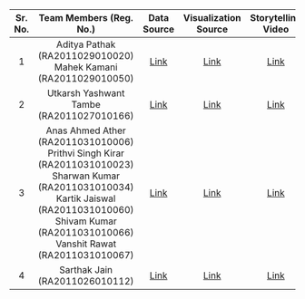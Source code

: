| Sr. No. | Team Members (Reg. No.) | Data Source | Visualization Source | Storytelling Video | GitHub Repository | Updated |
| :---: | :---: | :---: |:---: | :---: | :---: | :---: |
| 1 | Aditya Pathak (RA2011029010020) </br> Mahek Kamani (RA2011029010050) | [Link](https://www.tickertape.in/screener/mutual-fund/user/ZB-eVk84UVeFmsst) | [Link](https://public.tableau.com/views/MutualFundsIndiaInsights/Dashboard1?:language=en-US&:display_count=n&:origin=viz_share_link) | [Link](https://drive.google.com/file/d/1rGB0EDO8kTRLyB-ERS16MNhl3SKcfs9n/view) | [Link](https://github.com/Aditya-77/Mutual-Funds-Insights-using-data-visualization) | :white_check_mark: |
| 2 | Utkarsh Yashwant Tambe (RA2011027010166) | [Link](https://stats.espncricinfo.com/ci/engine/records/team/match_results.html?id=14450;type=tournament) | [Link](https://app.powerbi.com/links/YLSmPBLHoU?ctid=813e6569-4e44-4d95-88a0-16a97bd5277c&pbi_source=linkShare&bookmarkGuid=4dee4817-c7f6-4552-be1b-39daf7872e5d) | [Link](https://drive.google.com/file/d/1f6qsnlmB-7joSHMkCEH1r0jvV0-IbCMy/view?usp=share_link) | [Link](https://github.com/utkarshtambe10/18CSE301J_RA2011027010166) | :white_check_mark: |
| 3 | Anas Ahmed Ather (RA2011031010006) </br> Prithvi Singh Kirar (RA2011031010023) </br> Sharwan Kumar (RA2011031010034) </br> Kartik Jaiswal (RA2011031010060) </br> Shivam Kumar (RA2011031010066) </br> Vanshit Rawat (RA2011031010067)| [Link](https://docs.google.com/spreadsheets/d/1GHmN3FJRbWnc_eBn9dsIugUUp1Wb53tm/edit?usp=sharing&ouid=109793790935463887188&rtpof=true&sd=true) | [Link](https://public.flourish.studio/visualisation/13389281/) | [Link](https://drive.google.com/file/d/1K84mNkDoJYB6eIkgUCGInyYh42LT3nIB/view?usp=sharing) | [Link](https://github.com/Anas07860/18CSE301J_RA2011031010006) | :white_check_mark: |
| 4 | Sarthak Jain (RA2011026010112) | [Link](https://github.com/CSSEGISandData/COVID-19) | [Link](https://app.powerbi.com/links/fL57HxWqKD?ctid=f1ef4852-f299-4c1b-b2b6-6eea6984d555&pbi_source=linkShare) | [Link](https://drive.google.com/file/d/10nlDcmZOqLkXO5eMudDQkCTvKZrjcdfl/view?usp=share_link) | [Link](https://github.com/SarthakJain1012/18CSC301J---RA2011026010112) | :white_check_mark: |

